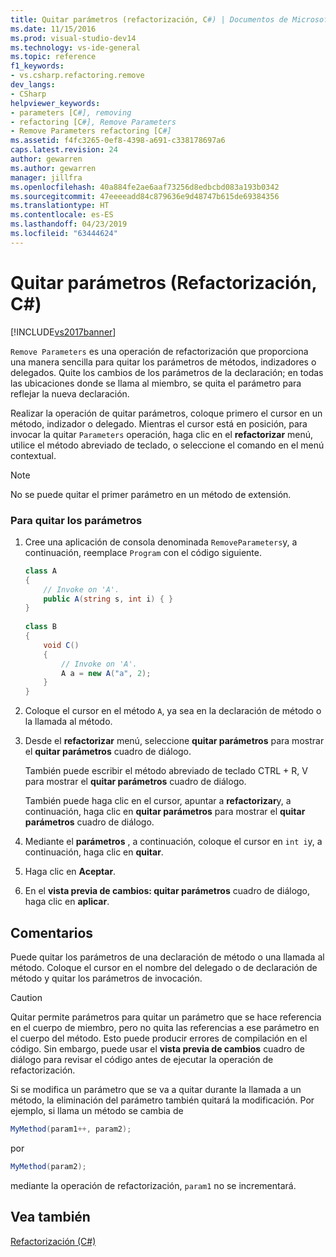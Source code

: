 ```yaml
---
title: Quitar parámetros (refactorización, C#) | Documentos de Microsoft
ms.date: 11/15/2016
ms.prod: visual-studio-dev14
ms.technology: vs-ide-general
ms.topic: reference
f1_keywords:
- vs.csharp.refactoring.remove
dev_langs:
- CSharp
helpviewer_keywords:
- parameters [C#], removing
- refactoring [C#], Remove Parameters
- Remove Parameters refactoring [C#]
ms.assetid: f4fc3265-0ef8-4398-a691-c338178697a6
caps.latest.revision: 24
author: gewarren
ms.author: gewarren
manager: jillfra
ms.openlocfilehash: 40a884fe2ae6aaf73256d8edbcbd083a193b0342
ms.sourcegitcommit: 47eeeeadd84c879636e9d48747b615de69384356
ms.translationtype: HT
ms.contentlocale: es-ES
ms.lasthandoff: 04/23/2019
ms.locfileid: "63444624"
---
```

# <a name="remove-parameters-refactoring-c"></a>Quitar parámetros (Refactorización, C#)
[!INCLUDE[vs2017banner](../includes/vs2017banner.md)]

`Remove Parameters` es una operación de refactorización que proporciona una manera sencilla para quitar los parámetros de métodos, indizadores o delegados. Quite los cambios de los parámetros de la declaración; en todas las ubicaciones donde se llama al miembro, se quita el parámetro para reflejar la nueva declaración.  
  
 Realizar la operación de quitar parámetros, coloque primero el cursor en un método, indizador o delegado. Mientras el cursor está en posición, para invocar la quitar `Parameters` operación, haga clic en el **refactorizar** menú, utilice el método abreviado de teclado, o seleccione el comando en el menú contextual.  
  
> [!NOTE]
> No se puede quitar el primer parámetro en un método de extensión.  
  
### <a name="to-remove-parameters"></a>Para quitar los parámetros  
  
1. Cree una aplicación de consola denominada `RemoveParameters`y, a continuación, reemplace `Program` con el código siguiente.  
  
    ```csharp  
    class A  
    {  
        // Invoke on 'A'.  
        public A(string s, int i) { }  
    }  
  
    class B  
    {  
        void C()  
        {  
            // Invoke on 'A'.  
            A a = new A("a", 2);  
        }  
    }  
    ```  
  
2. Coloque el cursor en el método `A`, ya sea en la declaración de método o la llamada al método.  
  
3. Desde el **refactorizar** menú, seleccione **quitar parámetros** para mostrar el **quitar parámetros** cuadro de diálogo.  
  
     También puede escribir el método abreviado de teclado CTRL + R, V para mostrar el **quitar parámetros** cuadro de diálogo.  
  
     También puede haga clic en el cursor, apuntar a **refactorizar**y, a continuación, haga clic en **quitar parámetros** para mostrar el **quitar parámetros** cuadro de diálogo.  
  
4. Mediante el **parámetros** , a continuación, coloque el cursor en `int i`y, a continuación, haga clic en **quitar**.  
  
5. Haga clic en **Aceptar**.  
  
6. En el **vista previa de cambios: quitar parámetros** cuadro de diálogo, haga clic en **aplicar**.  
  
## <a name="remarks"></a>Comentarios  
 Puede quitar los parámetros de una declaración de método o una llamada al método. Coloque el cursor en el nombre del delegado o de declaración de método y quitar los parámetros de invocación.  
  
> [!CAUTION]
> Quitar permite parámetros para quitar un parámetro que se hace referencia en el cuerpo de miembro, pero no quita las referencias a ese parámetro en el cuerpo del método. Esto puede producir errores de compilación en el código. Sin embargo, puede usar el **vista previa de cambios** cuadro de diálogo para revisar el código antes de ejecutar la operación de refactorización.  
  
 Si se modifica un parámetro que se va a quitar durante la llamada a un método, la eliminación del parámetro también quitará la modificación. Por ejemplo, si llama un método se cambia de  
  
```csharp  
MyMethod(param1++, param2);  
```  
  
 por  
  
```csharp  
MyMethod(param2);  
```  
  
 mediante la operación de refactorización, `param1` no se incrementará.  
  
## <a name="see-also"></a>Vea también  
 [Refactorización (C#)](../csharp-ide/refactoring-csharp.md)
